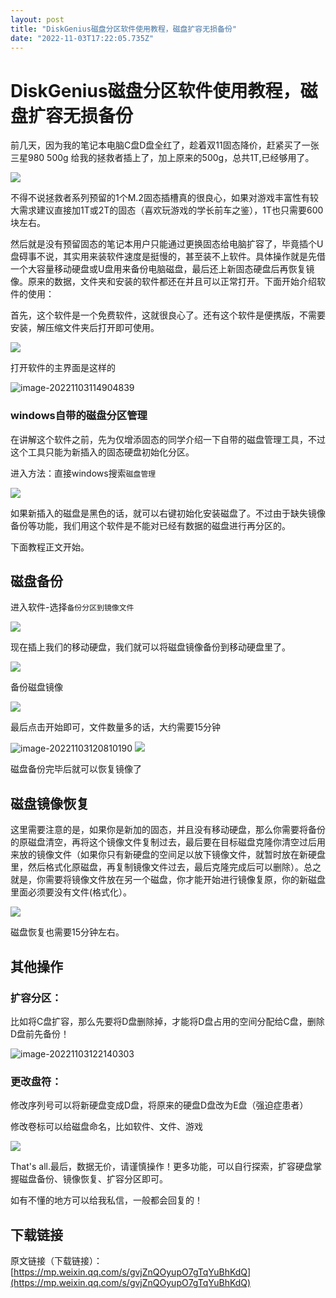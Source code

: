 ```yaml
---
layout: post
title: "DiskGenius磁盘分区软件使用教程，磁盘扩容无损备份"
date: "2022-11-03T17:22:05.735Z"
---
```

DiskGenius磁盘分区软件使用教程，磁盘扩容无损备份
=============================

前几天，因为我的笔记本电脑C盘D盘全红了，趁着双11固态降价，赶紧买了一张三星980 500g 给我的拯救者插上了，加上原来的500g，总共1T,已经够用了。

![](https://img2022.cnblogs.com/blog/2910984/202211/2910984-20221103114354592-2025263736.png)

不得不说拯救者系列预留的1个M.2固态插槽真的很良心，如果对游戏丰富性有较大需求建议直接加1T或2T的固态（喜欢玩游戏的学长前车之鉴），1T也只需要600块左右。

然后就是没有预留固态的笔记本用户只能通过更换固态给电脑扩容了，毕竟插个U盘碍事不说，其实用来装软件速度是挺慢的，甚至装不上软件。具体操作就是先借一个大容量移动硬盘或U盘用来备份电脑磁盘，最后还上新固态硬盘后再恢复镜像。原来的数据，文件夹和安装的软件都还在并且可以正常打开。下面开始介绍软件的使用：

首先，这个软件是一个免费软件，这就很良心了。还有这个软件是便携版，不需要安装，解压缩文件夹后打开即可使用。

![](https://img2022.cnblogs.com/blog/2910984/202211/2910984-20221103115212275-636838648.png)

打开软件的主界面是这样的

![image-20221103114904839](https://img2022.cnblogs.com/blog/2910984/202211/2910984-20221103114909974-303320978.png)

### windows自带的磁盘分区管理

在讲解这个软件之前，先为仅增添固态的同学介绍一下自带的磁盘管理工具，不过这个工具只能为新插入的固态硬盘初始化分区。

进入方法：直接windows搜索`磁盘管理`

![](https://img2022.cnblogs.com/blog/2910984/202211/2910984-20221103115649714-1334161323.png)

如果新插入的磁盘是黑色的话，就可以右键初始化安装磁盘了。不过由于缺失镜像备份等功能，我们用这个软件是不能对已经有数据的磁盘进行再分区的。

下面教程正文开始。

磁盘备份
----

进入软件-选择`备份分区到镜像文件`

![](https://img2022.cnblogs.com/blog/2910984/202211/2910984-20221103120111452-1042701746.png)

现在插上我们的移动硬盘，我们就可以将磁盘镜像备份到移动硬盘里了。

![](https://img2022.cnblogs.com/blog/2910984/202211/2910984-20221103120419843-2082777318.png)

备份磁盘镜像

![](https://img2022.cnblogs.com/blog/2910984/202211/2910984-20221103120703481-438312642.png)

最后点击开始即可，文件数量多的话，大约需要15分钟

![image-20221103120810190](https://img2022.cnblogs.com/blog/2910984/202211/2910984-20221103120812024-1616107157.png) ![](https://img2022.cnblogs.com/blog/2910984/202211/2910984-20221103120921565-247619123.png)

磁盘备份完毕后就可以恢复镜像了

磁盘镜像恢复
------

这里需要注意的是，如果你是新加的固态，并且没有移动硬盘，那么你需要将备份的原磁盘清空，再将这个镜像文件复制过去，最后要在目标磁盘克隆你清空过后用来放的镜像文件（如果你只有新硬盘的空间足以放下镜像文件，就暂时放在新硬盘里，然后格式化原磁盘，再复制镜像文件过去，最后克隆完成后可以删除）。总之就是，你需要将镜像文件放在另一个磁盘，你才能开始进行镜像复原，你的新磁盘里面必须要没有文件(格式化）。

![](https://img2022.cnblogs.com/blog/2910984/202211/2910984-20221103121432686-758984913.png)

磁盘恢复也需要15分钟左右。

其他操作
----

### 扩容分区：

比如将C盘扩容，那么先要将D盘删除掉，才能将D盘占用的空间分配给C盘，删除D盘前先备份！

![image-20221103122140303](https://img2022.cnblogs.com/blog/2910984/202211/2910984-20221103122141781-869834676.png)

### 更改盘符：

修改序列号可以将新硬盘变成D盘，将原来的硬盘D盘改为E盘（强迫症患者）

修改卷标可以给磁盘命名，比如软件、文件、游戏

![](https://img2022.cnblogs.com/blog/2910984/202211/2910984-20221103130912660-1482876067.png)

That's all.最后，数据无价，请谨慎操作！更多功能，可以自行探索，扩容硬盘掌握磁盘备份、镜像恢复、扩容分区即可。

如有不懂的地方可以给我私信，一般都会回复的！

下载链接
----

原文链接（下载链接）：[https://mp.weixin.qq.com/s/gvjZnQOyupO7gTqYuBhKdQ](https://mp.weixin.qq.com/s/gvjZnQOyupO7gTqYuBhKdQ)